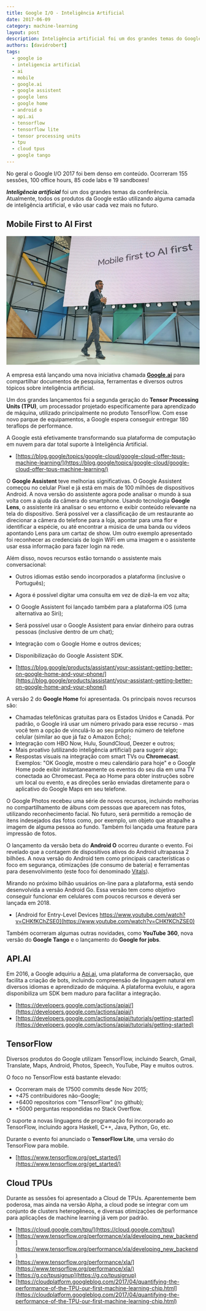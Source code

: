 ```yaml
---
title: Google I/O - Inteligência Artificial
date: 2017-06-09
category: machine-learning
layout: post
description: Inteligência artificial foi um dos grandes temas do Google I/O. Atualmente, todos os produtos da Google estão utilizando alguma camada de inteligência artificial, e vão usar cada vez mais no futuro.
authors: [davidrobert]
tags:
  - google io
  - inteligencia artificial
  - ai
  - mobile
  - google.ai
  - google assistent
  - google lens
  - google home
  - android o
  - api.ai
  - tensorflow
  - tensorflow lite
  - tensor processing units
  - tpu
  - cloud tpus
  - google tango
---
```


No geral o Google I/O 2017 foi bem denso em conteúdo. Ocorreram 155 sessões, 100 office hours, 85 code labs e 19 sandboxes!

***Inteligência artificial*** foi um dos grandes temas da conferência. Atualmente, todos os produtos da Google estão utilizando alguma camada de inteligência artificial, e vão usar cada vez mais no futuro.

## Mobile First to AI First

![Mobile First To AI First](../images/google-io-1.jpg)

A empresa está lançando uma nova iniciativa chamada [**Google.ai**](https://google.ai) para compartilhar documentos de pesquisa, ferramentas e diversos outros tópicos sobre inteligência artificial.

Um dos grandes lançamentos foi a segunda geração do **Tensor Processing Units (TPU)**, um processador projetado especificamente para aprendizado de máquina, utilizado principalmente no produto TensorFlow. Com esse novo parque de equipamentos, a Google espera conseguir entregar 180 teraflops de performance.

A Google está efetivamente transformando sua plataforma de computação em nuvem para dar total suporte à Inteligência Artificial.

- [https://blog.google/topics/google-cloud/google-cloud-offer-tpus-machine-learning/](https://blog.google/topics/google-cloud/google-cloud-offer-tpus-machine-learning/)

O **Google Assistent** teve melhorias significativas. O Google Assistent começou no celular Pixel e já está em mais de 100 milhões de dispositivos Android. A nova versão do assistente agora pode analisar o mundo à sua volta com a ajuda da câmera do smartphone. Usando tecnologia **Google Lens**, o assistente irá analisar o seu entorno e exibir conteúdo relevante na tela do dispositivo. Será possível ver a classificação de um restaurante ao direcionar a câmera do telefone para a loja, apontar para uma flor e identificar a espécie, ou até encontrar a música de uma banda ou vídeos apontando Lens para um cartaz de show. Um outro exemplo apresentado foi reconhecer as credenciais de login WiFi em uma imagem e o assistente usar essa informação para fazer login na rede.

Além disso, novos recursos estão tornando o assistente mais conversacional:

- Outros idiomas estão sendo incorporados a plataforma (inclusive o Português);
- Agora é possível digitar uma consulta em vez de dizê-la em voz alta;
- O Google Assistent foi lançado também para a plataforma iOS (uma alternativa ao Siri);
- Será possível usar o Google Assistent para enviar dinheiro para outras pessoas (inclusive dentro de um chat);
- Integração com o Google Home e outros devices;
- Disponibilização do Google Assistent SDK.

- [https://blog.google/products/assistant/your-assistant-getting-better-on-google-home-and-your-phone/](https://blog.google/products/assistant/your-assistant-getting-better-on-google-home-and-your-phone/)

A versão 2 do **Google Home** foi apresentada. Os principais novos recursos são:

- Chamadas telefônicas gratuitas para os Estados Unidos e Canadá. Por padrão, o Google irá usar um número privado para esse recurso - mas você tem a opção de vinculá-lo ao seu próprio número de telefone celular (similar ao que já faz o Amazon Echo);
- Integração com HBO Now, Hulu, SoundCloud, Deezer e outros;
- Mais proativo (utilizando inteligência artificial) para sugerir algo;
- Respostas visuais na integração com smart TVs ou **Chromecast**. Exemplos: "OK Google, mostre o meu calendário para hoje" e o Google Home pode exibir instantaneamente os eventos do seu dia em uma TV conectada ao Chromecast. Peça ao Home para obter instruções sobre um local ou evento, e as direções serão enviadas diretamente para o aplicativo do Google Maps em seu telefone.

O Google Photos recebeu uma série de novos recursos, incluindo melhorias no compartilhamento de álbuns com pessoas que aparecem nas fotos, utilizando reconhecimento facial. No futuro, será permitido a remoção de itens indesejados das fotos como, por exemplo, um objeto que atrapalhe a imagem de alguma pessoa ao fundo. Também foi lançada uma feature para impressão de fotos.

O lançamento da versão beta do **Android O** ocorreu durante o evento. Foi revelado que a contagem de dispositivos ativos do Android ultrapassa 2 bilhões. A nova versão do Android tem como principais características o foco em segurança, otimizações (de consumo de bateria) e ferramentas para desenvolvimento (este foco foi denominado [Vitals](https://developer.android.com/topic/performance/vitals/index.html)).

Mirando no próximo bilhão usuários on-line para a plataforma, está sendo desenvolvida a versão Android Go. Essa versão tem como objetivo conseguir funcionar em celulares com poucos recursos e deverá ser lançada em 2018.

- [Android for Entry-Level Devices https://www.youtube.com/watch?v=CHKfKChZSE0](https://www.youtube.com/watch?v=CHKfKChZSE0)

Também ocorreram algumas outras novidades, como **YouTube 360**, nova versão do **Google Tango** e o lançamento do **Google for jobs**.

## API.AI

Em 2016, a Google adquiriu a [Api.ai](https://api.ai), uma plataforma de conversação, que facilita a criação de bots, incluindo compreensão de linguagem natural em diversos idiomas e aprendizado de máquina. A plataforma evoluiu, e agora disponibiliza um SDK bem maduro para facilitar a integração.

- [https://developers.google.com/actions/apiai/](https://developers.google.com/actions/apiai/)
- [https://developers.google.com/actions/apiai/tutorials/getting-started](https://developers.google.com/actions/apiai/tutorials/getting-started)

## TensorFlow

Diversos produtos do Google utilizam TensorFlow, incluindo Search, Gmail, Translate, Maps, Android, Photos, Speech, YouTube, Play e muitos outros.

O foco no TensorFlow está bastante elevado:

- Ocorreram mais de 17500 commits desde Nov 2015;
- +475 contribuidores não-Google;
- +6400 repositorios com "TensorFlow" (no github);
- +5000 perguntas respondidas no Stack Overflow.

O suporte a novas linguagens de programação foi incorporado ao TensorFlow, incluindo agora Haskell, C++, Java, Python, Go, etc.

Durante o evento foi anunciado o **TensorFlow Lite**, uma versão do TensorFlow para mobile.

- [https://www.tensorflow.org/get_started/](https://www.tensorflow.org/get_started/)

## Cloud TPUs

Durante as sessões foi apresentado a Cloud de TPUs. Aparentemente bem poderosa, mas ainda na versão Alpha, a cloud pode se integrar com um conjunto de clusters heterogêneos, e diversas otimizações de performance para aplicações de machine learning já vem por padrão.

- [https://cloud.google.com/tpu/](https://cloud.google.com/tpu/)
- [https://www.tensorflow.org/performance/xla/developing_new_backend](https://www.tensorflow.org/performance/xla/developing_new_backend)
- [https://www.tensorflow.org/performance/xla/](https://www.tensorflow.org/performance/xla/)
- [https://g.co/tpusignup](https://g.co/tpusignup)
- [https://cloudplatform.googleblog.com/2017/04/quantifying-the-performance-of-the-TPU-our-first-machine-learning-chip.html](https://cloudplatform.googleblog.com/2017/04/quantifying-the-performance-of-the-TPU-our-first-machine-learning-chip.html)

